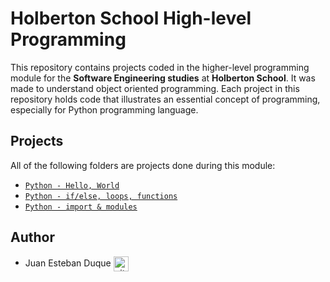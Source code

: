 # Holberton School High-level Programming

This repository contains projects coded in the higher-level programming module for the **Software Engineering studies** at **Holberton School**. It was made to understand object oriented programming. Each project in this repository holds code that illustrates an essential concept of programming, especially for Python programming language.

## Projects
All of the following folders are projects done during this module:

* [`Python - Hello, World`](./python-hello_world)
* [`Python - if/else, loops, functions`](./python-if_else_loops_functions)
* [`Python - import & modules`](./python-import_modules)

## Author

* Juan Esteban Duque <a href="https://github.com/Juanesduque1" rel="nofollow"><img align="center" alt="github" src="https://www.vectorlogo.zone/logos/github/github-tile.svg" height="24" /></a>
